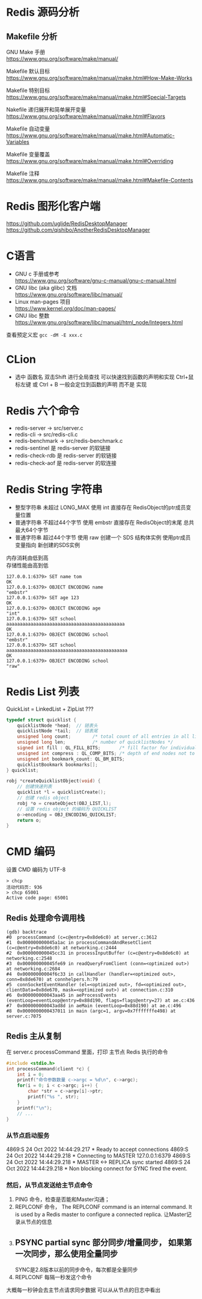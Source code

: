 # Redis 源码分析

## Makefile 分析

GNU Make 手册  
https://www.gnu.org/software/make/manual/

Makefile 默认目标  
https://www.gnu.org/software/make/manual/make.html#How-Make-Works

Makefile 特别目标  
https://www.gnu.org/software/make/manual/make.html#Special-Targets

Nakefile 递归展开和简单展开变量  
https://www.gnu.org/software/make/manual/make.html#Flavors

Makefile 自动变量  
https://www.gnu.org/software/make/manual/make.html#Automatic-Variables

Makefile 变量覆盖  
https://www.gnu.org/software/make/manual/make.html#Overriding

Makefile 注释  
https://www.gnu.org/software/make/manual/make.html#Makefile-Contents

# Redis 图形化客户端

https://github.com/uglide/RedisDesktopManager  
https://github.com/qishibo/AnotherRedisDesktopManager

# C语言

- GNU c 手册或参考  
  https://www.gnu.org/software/gnu-c-manual/gnu-c-manual.html
- GNU libc (aka glibc) 文档  
  https://www.gnu.org/software/libc/manual/
- Linux man-pages 项目  
  https://www.kernel.org/doc/man-pages/
- GNU libc 整数  
  https://www.gnu.org/software/libc/manual/html_node/Integers.html
  

查看预定义宏 `gcc -dM -E xxx.c`

# CLion

- 选中 函数名 双击Shift 进行全局查找 可以快速找到函数的声明和实现 
  Ctrl+鼠标左键 或 Ctrl + B 一般会定位到函数的声明 而不是 实现

# Redis 六个命令

- redis-server -> src/server.c
- redis-cli -> src/redis-cli.c
- redis-benchmark -> src/redis-benchmark.c
- redis-sentinel 是 redis-server 的软链接
- redis-check-rdb 是 redis-server 的软链接
- redis-check-aof 是 redis-server 的软连接


# Redis String 字符串

- 整型字符串 未超过 LONG_MAX 使用 int 直接存在 RedisObject的ptr成员变量位置
- 普通字符串 不超过44个字节 使用 embstr 直接存在 RedisObject的末尾 总共最大64个字节
- 普通字符串 超过44个字节 使用 raw 创建一个 SDS 结构体实例 使用ptr成员变量指向 新创建的SDS实例

内存消耗由低到高  
存储性能由高到低

```shell
127.0.0.1:6379> SET name tom
OK
127.0.0.1:6379> OBJECT ENCODING name
"embstr"
127.0.0.1:6379> SET age 123
OK
127.0.0.1:6379> OBJECT ENCODING age
"int"
127.0.0.1:6379> SET school aaaaaaaaaaaaaaaaaaaaaaaaaaaaaaaaaaaaaaaaaaaa
OK
127.0.0.1:6379> OBJECT ENCODING school
"embstr"
127.0.0.1:6379> SET school aaaaaaaaaaaaaaaaaaaaaaaaaaaaaaaaaaaaaaaaaaaaa
OK
127.0.0.1:6379> OBJECT ENCODING school
"raw"
```

# Redis List 列表

QuickList = LinkedList + ZipList ???

```c
typedef struct quicklist {
    quicklistNode *head;  // 链表头
    quicklistNode *tail;  // 链表尾
    unsigned long count;        /* total count of all entries in all listpacks */
    unsigned long len;          /* number of quicklistNodes */
    signed int fill : QL_FILL_BITS;       /* fill factor for individual nodes */
    unsigned int compress : QL_COMP_BITS; /* depth of end nodes not to compress;0=off */
    unsigned int bookmark_count: QL_BM_BITS;
    quicklistBookmark bookmarks[];
} quicklist;

robj *createQuicklistObject(void) {
    // 创建快速列表
    quicklist *l = quicklistCreate();
    // 创建 redis object
    robj *o = createObject(OBJ_LIST,l);
    // 设置 redis object 的编码为 QUICKLIST
    o->encoding = OBJ_ENCODING_QUICKLIST;
    return o;
}
```

# CMD 编码

设置 CMD 编码为 UTF-8

```
> chcp
活动代码页: 936
> chcp 65001
Active code page: 65001
```

## Redis 处理命令调用栈

```shell
(gdb) backtrace
#0  processCommand (c=c@entry=0x8de6c0) at server.c:3612
#1  0x000000000045a1ac in processCommandAndResetClient (c=c@entry=0x8de6c0) at networking.c:2444
#2  0x000000000045cc31 in processInputBuffer (c=c@entry=0x8de6c0) at networking.c:2548
#3  0x000000000045fe69 in readQueryFromClient (conn=<optimized out>) at networking.c:2684
#4  0x00000000004f6c33 in callHandler (handler=<optimized out>, conn=0x8de670) at connhelpers.h:79
#5  connSocketEventHandler (el=<optimized out>, fd=<optimized out>, clientData=0x8de670, mask=<optimized out>) at connection.c:310
#6  0x000000000043aa45 in aeProcessEvents (eventLoop=eventLoop@entry=0x88d190, flags=flags@entry=27) at ae.c:436
#7  0x000000000043ad8d in aeMain (eventLoop=0x88d190) at ae.c:496
#8  0x0000000000437011 in main (argc=1, argv=0x7fffffffe498) at server.c:7075
```

## Redis 主从复制 

在 server.c processCommand 里面，打印 主节点 Redis 执行的命令

```c
#include <stdio.h>
int processCommand(client *c) {
    int i = 0;
    printf("命令参数数量 c->argc = %d\n", c->argc);
    for(i = 0; i < c->argc; i++) {
        char *str = c->argv[i]->ptr;
        printf("%s ", str);
    }
    printf("\n");
    // ...
}
```

### 从节点启动服务

4869:S 24 Oct 2022 14:44:29.217 * Ready to accept connections
4869:S 24 Oct 2022 14:44:29.218 * Connecting to MASTER 127.0.0.1:6379
4869:S 24 Oct 2022 14:44:29.218 * MASTER <-> REPLICA sync started
4869:S 24 Oct 2022 14:44:29.218 * Non blocking connect for SYNC fired the event.

### 然后，从节点发送给主节点命令

1. PING 命令，检查是否能和Master沟通；
2. REPLCONF 命令，
   The REPLCONF command is an internal command. 
   It is used by a Redis master to configure a connected replica.
   让Master记录从节点的信息
3. PSYNC partial sync
   部分同步/增量同步，
   如果第一次同步，那么使用全量同步
   ----
   SYNC是2.8版本以前的同步命令，每次都是全量同步
4. REPLCONF 每隔一秒发这个命令

大概每一秒钟会去主节点请求同步数据
可以从从节点的日志中看出
